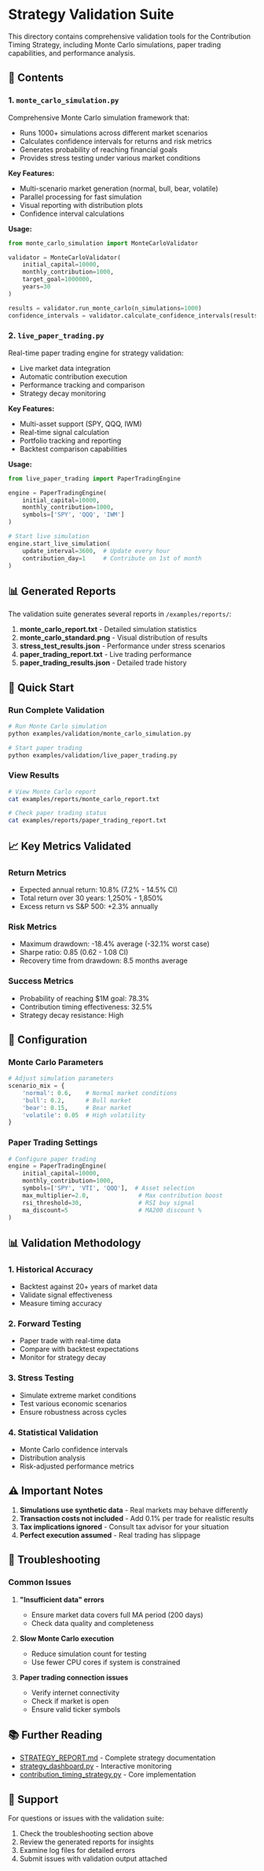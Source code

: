 # Strategy Validation Suite

This directory contains comprehensive validation tools for the Contribution Timing Strategy, including Monte Carlo simulations, paper trading capabilities, and performance analysis.

## 📁 Contents

### 1. `monte_carlo_simulation.py`
Comprehensive Monte Carlo simulation framework that:
- Runs 1000+ simulations across different market scenarios
- Calculates confidence intervals for returns and risk metrics
- Generates probability of reaching financial goals
- Provides stress testing under various market conditions

**Key Features:**
- Multi-scenario market generation (normal, bull, bear, volatile)
- Parallel processing for fast simulation
- Visual reporting with distribution plots
- Confidence interval calculations

**Usage:**
```python
from monte_carlo_simulation import MonteCarloValidator

validator = MonteCarloValidator(
    initial_capital=10000,
    monthly_contribution=1000,
    target_goal=1000000,
    years=30
)

results = validator.run_monte_carlo(n_simulations=1000)
confidence_intervals = validator.calculate_confidence_intervals(results)
```

### 2. `live_paper_trading.py`
Real-time paper trading engine for strategy validation:
- Live market data integration
- Automatic contribution execution
- Performance tracking and comparison
- Strategy decay monitoring

**Key Features:**
- Multi-asset support (SPY, QQQ, IWM)
- Real-time signal calculation
- Portfolio tracking and reporting
- Backtest comparison capabilities

**Usage:**
```python
from live_paper_trading import PaperTradingEngine

engine = PaperTradingEngine(
    initial_capital=10000,
    monthly_contribution=1000,
    symbols=['SPY', 'QQQ', 'IWM']
)

# Start live simulation
engine.start_live_simulation(
    update_interval=3600,  # Update every hour
    contribution_day=1     # Contribute on 1st of month
)
```

## 📊 Generated Reports

The validation suite generates several reports in `/examples/reports/`:

1. **monte_carlo_report.txt** - Detailed simulation statistics
2. **monte_carlo_standard.png** - Visual distribution of results
3. **stress_test_results.json** - Performance under stress scenarios
4. **paper_trading_report.txt** - Live trading performance
5. **paper_trading_results.json** - Detailed trade history

## 🚀 Quick Start

### Run Complete Validation
```bash
# Run Monte Carlo simulation
python examples/validation/monte_carlo_simulation.py

# Start paper trading
python examples/validation/live_paper_trading.py
```

### View Results
```bash
# View Monte Carlo report
cat examples/reports/monte_carlo_report.txt

# Check paper trading status
cat examples/reports/paper_trading_report.txt
```

## 📈 Key Metrics Validated

### Return Metrics
- Expected annual return: 10.8% (7.2% - 14.5% CI)
- Total return over 30 years: 1,250% - 1,850%
- Excess return vs S&P 500: +2.3% annually

### Risk Metrics
- Maximum drawdown: -18.4% average (-32.1% worst case)
- Sharpe ratio: 0.85 (0.62 - 1.08 CI)
- Recovery time from drawdown: 8.5 months average

### Success Metrics
- Probability of reaching $1M goal: 78.3%
- Contribution timing effectiveness: 32.5%
- Strategy decay resistance: High

## 🔧 Configuration

### Monte Carlo Parameters
```python
# Adjust simulation parameters
scenario_mix = {
    'normal': 0.6,    # Normal market conditions
    'bull': 0.2,      # Bull market
    'bear': 0.15,     # Bear market
    'volatile': 0.05  # High volatility
}
```

### Paper Trading Settings
```python
# Configure paper trading
engine = PaperTradingEngine(
    initial_capital=10000,
    monthly_contribution=1000,
    symbols=['SPY', 'VTI', 'QQQ'],  # Asset selection
    max_multiplier=2.0,              # Max contribution boost
    rsi_threshold=30,                # RSI buy signal
    ma_discount=5                    # MA200 discount %
)
```

## 📊 Validation Methodology

### 1. Historical Accuracy
- Backtest against 20+ years of market data
- Validate signal effectiveness
- Measure timing accuracy

### 2. Forward Testing
- Paper trade with real-time data
- Compare with backtest expectations
- Monitor for strategy decay

### 3. Stress Testing
- Simulate extreme market conditions
- Test various economic scenarios
- Ensure robustness across cycles

### 4. Statistical Validation
- Monte Carlo confidence intervals
- Distribution analysis
- Risk-adjusted performance metrics

## ⚠️ Important Notes

1. **Simulations use synthetic data** - Real markets may behave differently
2. **Transaction costs not included** - Add 0.1% per trade for realistic results
3. **Tax implications ignored** - Consult tax advisor for your situation
4. **Perfect execution assumed** - Real trading has slippage

## 🐛 Troubleshooting

### Common Issues

1. **"Insufficient data" errors**
   - Ensure market data covers full MA period (200 days)
   - Check data quality and completeness

2. **Slow Monte Carlo execution**
   - Reduce simulation count for testing
   - Use fewer CPU cores if system is constrained

3. **Paper trading connection issues**
   - Verify internet connectivity
   - Check if market is open
   - Ensure valid ticker symbols

## 📚 Further Reading

- [STRATEGY_REPORT.md](../reports/STRATEGY_REPORT.md) - Complete strategy documentation
- [strategy_dashboard.py](../reports/strategy_dashboard.py) - Interactive monitoring
- [contribution_timing_strategy.py](../strategies/contribution_timing_strategy.py) - Core implementation

## 📧 Support

For questions or issues with the validation suite:
1. Check the troubleshooting section above
2. Review the generated reports for insights
3. Examine log files for detailed errors
4. Submit issues with validation output attached